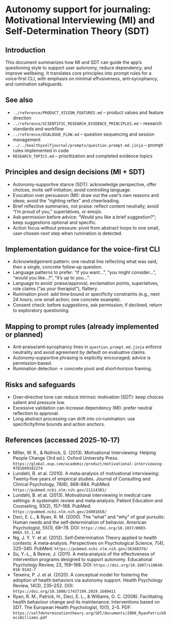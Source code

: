 # Autonomy support for journaling: Motivational Interviewing (MI) and Self‑Determination Theory (SDT)

## Introduction

This document summarizes how MI and SDT can guide the app’s questioning style to support user autonomy, reduce dependency, and improve wellbeing. It translates core principles into prompt rules for a voice‑first CLI, with emphasis on minimal effusiveness, anti‑sycophancy, and rumination safeguards.

## See also

- `../reference/PRODUCT_VISION_FEATURES.md` – product values and feature direction
- `../reference/SCIENTIFIC_RESEARCH_EVIDENCE_PRINCIPLES.md` – research standards and workflow
- `../reference/DIALOGUE_FLOW.md` – question sequencing and session management
- `../../healthyselfjournal/prompts/question.prompt.md.jinja` – prompt rules implemented in code
- `RESEARCH_TOPICS.md` – prioritization and completed evidence topics

## Principles and design decisions (MI + SDT)

- Autonomy‑supportive stance (SDT): acknowledge perspective, offer choices, invite self‑initiation; avoid controlling language.
- Evocation over persuasion (MI): draw out the user’s own reasons and ideas; avoid the “righting reflex” and cheerleading.
- Brief reflective summaries, not praise: reflect content neutrally; avoid “I’m proud of you,” superlatives, or emojis.
- Ask‑permission before advice: “Would you like a brief suggestion?”; keep suggestions optional and specific.
- Action focus without pressure: pivot from abstract loops to one small, user‑chosen next step when rumination is detected.

## Implementation guidance for the voice‑first CLI

- Acknowledgement pattern: one neutral line reflecting what was said, then a single, concrete follow‑up question.
- Language patterns to prefer: “if you want…”, “you might consider…”, “would you like…?”, “it’s up to you…”.
- Language to avoid: praise/approval, exclamation points, superlatives, role claims (“as your therapist”), flattery.
- Rumination pivot: add time‑bound or specificity constraints (e.g., next 24 hours; one small action; one concrete example).
- Consent check: before suggestions, ask permission; if declined, return to exploratory questioning.

## Mapping to prompt rules (already implemented or planned)

- Anti‑praise/anti‑sycophancy lines in `question.prompt.md.jinja` enforce neutrality and avoid agreement by default on evaluative claims.
- Autonomy‑supportive phrasing is explicitly encouraged; advice is permission‑based.
- Rumination detection → concrete pivot and short‑horizon framing.

## Risks and safeguards

- Over‑directive tone can reduce intrinsic motivation (SDT): keep choices salient and pressure low.
- Excessive validation can increase dependency (MI): prefer neutral reflection to approval.
- Long abstract processing can drift into co‑rumination: use specificity/time bounds and action anchors.

## References (accessed 2025‑10‑17)

- Miller, W. R., & Rollnick, S. (2013). Motivational Interviewing: Helping People Change (3rd ed.). Oxford University Press. `https://global.oup.com/academic/product/motivational-interviewing-9781609182274`
- Lundahl, B. et al. (2010). A meta‑analysis of motivational interviewing: Twenty‑five years of empirical studies. Journal of Consulting and Clinical Psychology, 78(6), 868–884. PubMed: `https://pubmed.ncbi.nlm.nih.gov/21114301/`
- Lundahl, B. et al. (2013). Motivational interviewing in medical care settings: A systematic review and meta‑analysis. Patient Education and Counseling, 93(2), 157–168. PubMed: `https://pubmed.ncbi.nlm.nih.gov/24001658/`
- Deci, E. L., & Ryan, R. M. (2000). The “what” and “why” of goal pursuits: Human needs and the self‑determination of behavior. American Psychologist, 55(1), 68–78. DOI: `https://doi.org/10.1037/0003-066X.55.1.68`
- Ng, J. Y. Y. et al. (2012). Self‑Determination Theory applied to health contexts: A meta‑analysis. Perspectives on Psychological Science, 7(4), 325–340. PubMed: `https://pubmed.ncbi.nlm.nih.gov/26168370/`
- Su, Y.‑L., & Reeve, J. (2011). A meta‑analysis of the effectiveness of intervention programs designed to support autonomy. Educational Psychology Review, 23, 159–188. DOI: `https://doi.org/10.1007/s10648-010-9142-7`
- Teixeira, P. J. et al. (2020). A conceptual model for fostering the adoption of health behaviors via autonomy support. Health Psychology Review, 14(3), 235–252. DOI: `https://doi.org/10.1080/17437199.2019.1689411`
- Ryan, R. M., Patrick, H., Deci, E. L., & Williams, G. C. (2008). Facilitating health behaviour change and its maintenance: Interventions based on SDT. The European Health Psychologist, 10(1), 2–5. PDF: `https://selfdeterminationtheory.org/SDT/documents/2008_RyanPatrickDeciWilliams.pdf`
